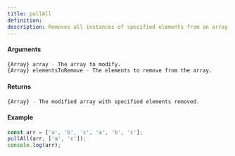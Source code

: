 ```yaml
---
title: pullAll
definition: 
description: Removes all instances of specified elements from an array.
---
```



#### Arguments


```bash
{Array} array - The array to modify.
{Array} elementsToRemove - The elements to remove from the array.
```


#### Returns


```bash
{Array} - The modified array with specified elements removed.
```


#### Example


```ts
const arr = ['a', 'b', 'c', 'a', 'b', 'c'];
pullAll(arr, ['a', 'c']);
console.log(arr);
```